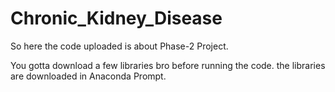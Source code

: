 # Chronic_Kidney_Disease

So here the code uploaded is about Phase-2 Project.

You gotta download a few libraries bro before running the code. the libraries are downloaded in Anaconda Prompt.
